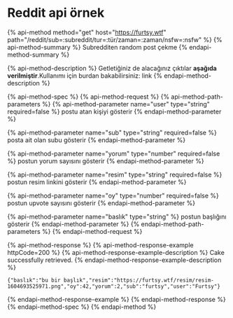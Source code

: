 # Reddit api örnek

{% api-method method="get" host="https://furtsy.wtf" path="/reddit/sub=:subreddit/tur=:tür/zaman=:zaman/nsfw=:nsfw" %}
{% api-method-summary %}
Subredditen random post çekme
{% endapi-method-summary %}

{% api-method-description %}
Getletiğiniz de alacağınız çıktılar **aşağıda verilmiştir**.Kullanımı için burdan bakabilirsiniz: link
{% endapi-method-description %}

{% api-method-spec %}
{% api-method-request %}
{% api-method-path-parameters %}
{% api-method-parameter name="user" type="string" required=false %}
postu atan kişiyi gösterir
{% endapi-method-parameter %}

{% api-method-parameter name="sub" type="string" required=false %}
posta ait olan subu gösterir
{% endapi-method-parameter %}

{% api-method-parameter name="yorum" type="number" required=false %}
postun yorum sayısını gösterir
{% endapi-method-parameter %}

{% api-method-parameter name="resim" type="string" required=false %}
postun resim linkini gösterir
{% endapi-method-parameter %}

{% api-method-parameter name="oy" type="number" required=false %}
postun upvote sayısını gösterir
{% endapi-method-parameter %}

{% api-method-parameter name="baslık" type="string" %}
postun başlığını gösterir 
{% endapi-method-parameter %}
{% endapi-method-path-parameters %}
{% endapi-method-request %}

{% api-method-response %}
{% api-method-response-example httpCode=200 %}
{% api-method-response-example-description %}
Cake successfully retrieved.
{% endapi-method-response-example-description %}

```
{"baslık":"bu bir başlık","resim":"https://furtsy.wtf/resim/resim-1604693525971.png","oy":42,"yorum":2,"sub":"furtsy","user":"Furtsy"}
```
{% endapi-method-response-example %}
{% endapi-method-response %}
{% endapi-method-spec %}
{% endapi-method %}




